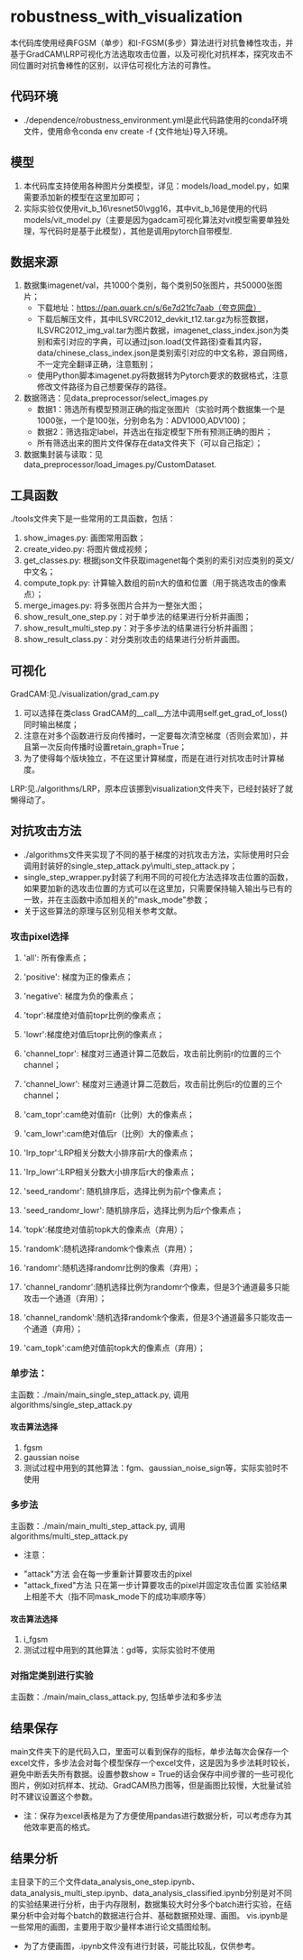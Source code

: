 # robustness_with_visualization
本代码库使用经典FGSM（单步）和I-FGSM(多步）算法进行对抗鲁棒性攻击，并基于GradCAM\LRP可视化方法选取攻击位置，以及可视化对抗样本，探究攻击不同位置时对抗鲁棒性的区别，以评估可视化方法的可靠性。

## 代码环境
* ./dependence/robustness_environment.yml是此代码路使用的conda环境文件，使用命令conda env create -f {文件地址}导入环境。

## 模型
1. 本代码库支持使用各种图片分类模型，详见：models/load_model.py，如果需要添加新的模型在这里加即可；
2. 实际实验仅使用vit_b_16\resnet50\vgg16，其中vit_b_16是使用的代码models/vit_model.py（主要是因为gadcam可视化算法对vit模型需要单独处理，写代码时是基于此模型），其他是调用pytorch自带模型.

## 数据来源
1. 数据集imagenet/val，共1000个类别，每个类别50张图片，共50000张图片；
    * 下载地址：https://pan.quark.cn/s/6e7d21fc7aab（夸克网盘）
    * 下载后解压文件，其中ILSVRC2012_devkit_t12.tar.gz为标签数据，ILSVRC2012_img_val.tar为图片数据，imagenet_class_index.json为类别和索引对应的字典，可以通过json.load(文件路径)查看其内容，data/chinese_class_index.json是类别索引对应的中文名称，源自网络，不一定完全翻译正确，注意甄别；
    * 使用Python脚本imagenet.py将数据转为Pytorch要求的数据格式，注意修改文件路径为自己想要保存的路径。
2. 数据筛选：见data_preprocessor/select_images.py
    * 数据1：筛选所有模型预测正确的指定张图片（实验时两个数据集一个是1000张，一个是100张，分别命名为：ADV1000,ADV100)；
    * 数据2：筛选指定label，并选出在指定模型下所有预测正确的图片；
    * 所有筛选出来的图片文件保存在data文件夹下（可以自己指定）；
3. 数据集封装与读取：见data_preprocessor/load_images.py/CustomDataset.
  
## 工具函数
./tools文件夹下是一些常用的工具函数，包括：
1. show_images.py: 画图常用函数；
2. create_video.py: 将图片做成视频；
3. get_classes.py: 根据json文件获取imagenet每个类别的索引对应类别的英文/中文名；
4. compute_topk.py: 计算输入数组的前n大的值和位置（用于挑选攻击的像素点）；
5. merge_images.py: 将多张图片合并为一整张大图；
6. show_result_one_step.py：对于单步法的结果进行分析并画图；
7. show_result_multi_step.py：对于多步法的结果进行分析并画图；
8. show_result_class.py：对分类别攻击的结果进行分析并画图。

## 可视化
GradCAM:见./visualization/grad_cam.py
1. 可以选择在类class GradCAM的__call__方法中调用self.get_grad_of_loss()同时输出梯度；
2. 注意在对多个函数进行反向传播时，一定要每次清空梯度（否则会累加），并且第一次反向传播时设置retain_graph=True；
3. 为了使得每个版块独立，不在这里计算梯度，而是在进行对抗攻击时计算梯度。

LRP:见./algorithms/LRP，原本应该挪到visualization文件夹下，已经封装好了就懒得动了。

## 对抗攻击方法
* ./algorithms文件夹实现了不同的基于梯度的对抗攻击方法，实际使用时只会调用封装好的single_step_attack.py\multi_step_attack.py；
* single_step_wrapper.py封装了利用不同的可视化方法选择攻击位置的函数，如果要加新的选攻击位置的方式可以在这里加，只需要保持输入输出与已有的一致，并在主函数中添加相关的"mask_mode"参数；
* 关于这些算法的原理与区别见相关参考文献。

### 攻击pixel选择
1. 'all': 所有像素点；
2. 'positive': 梯度为正的像素点；
3. 'negative': 梯度为负的像素点；
4. 'topr':梯度绝对值前topr比例的像素点；
5. 'lowr':梯度绝对值后topr比例的像素点；
6. 'channel_topr': 梯度对三通道计算二范数后，攻击前比例前r的位置的三个channel；
7. 'channel_lowr': 梯度对三通道计算二范数后，攻击前比例后r的位置的三个channel；
8. 'cam_topr':cam绝对值前r（比例）大的像素点；
9. 'cam_lowr':cam绝对值后r（比例）大的像素点；
10. 'lrp_topr':LRP相关分数大小排序前r大的像素点；
11. 'lrp_lowr':LRP相关分数大小排序后r大的像素点；
12. 'seed_randomr': 随机排序后，选择比例为前$r$个像素点；
13.	'seed_randomr_lowr': 随机排序后，选择比例为后$r$个像素点；

14. 'topk':梯度绝对值前topk大的像素点（弃用）；
15. 'randomk':随机选择randomk个像素点（弃用）；
16. 'randomr':随机选择randomr比例的像素（弃用）；
17. 'channel_randomr':随机选择比例为randomr个像素，但是3个通道最多只能攻击一个通道（弃用）；
18. 'channel_randomk':随机选择randomk个像素，但是3个通道最多只能攻击一个通道（弃用）；
19. 'cam_topk':cam绝对值前topk大的像素点（弃用）；


### 单步法：
主函数：./main/main_single_step_attack.py, 调用algorithms/single_step_attack.py
#### 攻击算法选择
1. fgsm
2. gaussian noise
3. 测试过程中用到的其他算法：fgm、gaussian_noise_sign等，实际实验时不使用

### 多步法
主函数：./main/main_multi_step_attack.py, 调用algorithms/multi_step_attack.py
* 注意：
- "attack"方法 会在每一步重新计算要攻击的pixel
- "attack_fixed"方法 只在第一步计算要攻击的pixel并固定攻击位置
实验结果上相差不大（指不同mask_mode下的成功率顺序等）

#### 攻击算法选择
1. i_fgsm
2. 测试过程中用到的其他算法：gd等，实际实验时不使用

### 对指定类别进行实验
主函数：./main/main_class_attack.py, 包括单步法和多步法

## 结果保存
main文件夹下的是代码入口，里面可以看到保存的指标，单步法每次会保存一个excel文件，多步法会对每个模型保存一个excel文件，这是因为多步法耗时较长，避免中断丢失所有数据。设置参数show = True的话会保存中间步骤的一些可视化图片，例如对抗样本、扰动、GradCAM热力图等，但是画图比较慢，大批量试验时不建议设置这个参数。
* 注：保存为excel表格是为了方便使用pandas进行数据分析，可以考虑存为其他效率更高的格式。

## 结果分析
主目录下的三个文件data_analysis_one_step.ipynb、data_analysis_multi_step.ipynb、data_analysis_classified.ipynb分别是对不同的实验结果进行分析，由于内存限制，数据集较大时分多个batch进行实验，在结果分析中会对每个batch的数据进行合并、基础数据预处理、画图。
vis.ipynb是一些常用的画图，主要用于取少量样本进行论文插图绘制。
* 为了方便画图，.ipynb文件没有进行封装，可能比较乱，仅供参考。
